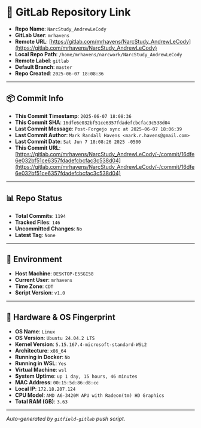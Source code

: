 # 🔗 GitLab Repository Link

- **Repo Name**: `NarcStudy_AndrewLeCody`
- **GitLab User**: `mrhavens`
- **Remote URL**: [https://gitlab.com/mrhavens/NarcStudy_AndrewLeCody](https://gitlab.com/mrhavens/NarcStudy_AndrewLeCody)
- **Local Repo Path**: `/home/mrhavens/narcwork/NarcStudy_AndrewLeCody`
- **Remote Label**: `gitlab`
- **Default Branch**: `master`
- **Repo Created**: `2025-06-07 18:08:36`

---

## 📦 Commit Info

- **This Commit Timestamp**: `2025-06-07 18:08:36`
- **This Commit SHA**: `16dfe6e032bf51ce6357fdadefcbcfac3c538d04`
- **Last Commit Message**: `Post-Forgejo sync at 2025-06-07 18:06:39`
- **Last Commit Author**: `Mark Randall Havens <mark.r.havens@gmail.com>`
- **Last Commit Date**: `Sat Jun 7 18:08:26 2025 -0500`
- **This Commit URL**: [https://gitlab.com/mrhavens/NarcStudy_AndrewLeCody/-/commit/16dfe6e032bf51ce6357fdadefcbcfac3c538d04](https://gitlab.com/mrhavens/NarcStudy_AndrewLeCody/-/commit/16dfe6e032bf51ce6357fdadefcbcfac3c538d04)

---

## 📊 Repo Status

- **Total Commits**: `1194`
- **Tracked Files**: `146`
- **Uncommitted Changes**: `No`
- **Latest Tag**: `None`

---

## 🧽 Environment

- **Host Machine**: `DESKTOP-E5SGI58`
- **Current User**: `mrhavens`
- **Time Zone**: `CDT`
- **Script Version**: `v1.0`

---

## 🧬 Hardware & OS Fingerprint

- **OS Name**: `Linux`
- **OS Version**: `Ubuntu 24.04.2 LTS`
- **Kernel Version**: `5.15.167.4-microsoft-standard-WSL2`
- **Architecture**: `x86_64`
- **Running in Docker**: `No`
- **Running in WSL**: `Yes`
- **Virtual Machine**: `wsl`
- **System Uptime**: `up 1 day, 15 hours, 46 minutes`
- **MAC Address**: `00:15:5d:86:d8:cc`
- **Local IP**: `172.18.207.124`
- **CPU Model**: `AMD A6-3420M APU with Radeon(tm) HD Graphics`
- **Total RAM (GB)**: `3.63`

---

_Auto-generated by `gitfield-gitlab` push script._

